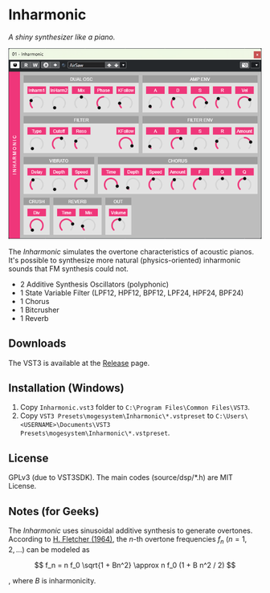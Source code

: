 # Inharmonic

*A shiny synthesizer like a piano.*

![A screenshot of Inharmonic synthesizer.](document/inharmonic.png)

The *Inharmonic* simulates the overtone characteristics of acoustic pianos. It's possible to synthesize more natural (physics-oriented) inharmonic sounds that FM synthesis could not.

- 2 Additive Synthesis Oscillators (polyphonic)
- 1 State Variable Filter (LPF12, HPF12, BPF12, LPF24, HPF24, BPF24)
- 1 Chorus
- 1 Bitcrusher
- 1 Reverb

## Downloads

The VST3 is available at the [Release](https://github.com/Mg32/inharmonic-vst3/releases) page.

## Installation (Windows)

1. Copy `Inharmonic.vst3` folder to `C:\Program Files\Common Files\VST3`.
2. Copy `VST3 Presets\mogesystem\Inharmonic\*.vstpreset` to `C:\Users\<USERNAME>\Documents\VST3 Presets\mogesystem\Inharmonic\*.vstpreset`.

## License

GPLv3 (due to VST3SDK). The main codes (source/dsp/*.h) are MIT License.

## Notes (for Geeks)

The *Inharmonic* uses sinusoidal additive synthesis to generate overtones. According to [H. Fletcher (1964)](https://doi.org/10.1121/1.1918933), the $n$-th overtone frequencies $f_n ~(n=1, 2, \dots)$ can be modeled as

$$
f_n = n f_0 \sqrt{1 + Bn^2} \approx n f_0 (1 + B n^2 / 2)
$$

, where $B$ is inharmonicity.
